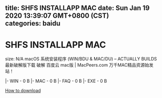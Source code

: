 
title: SHFS INSTALLAPP MAC
date: Sun Jan 19 2020 13:39:07 GMT+0800 (CST)    
categories: baidu
---

# SHFS INSTALLAPP MAC
size: N/A
 macOS 系统安装程序 (WIN/BDU & MAC/DU) – ACTUALLY BUILDS 最新破解版下载 破解 百度云 mac版 | MacPeers.com 万千MAC精品资源始发站！
 
|- WIN - 0 B
|- MAC - 0 B
|- FAQ - 0 B
|- EXE - 0 B

[How to download](https://bpcam.bemobtrk.com/go/2ceec3aa-1ca2-46d6-b9ff-aaa5c184517c?jno=3165)